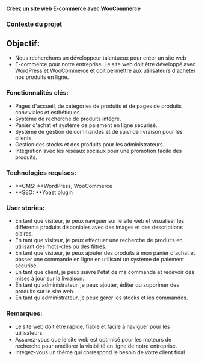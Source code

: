 #### Créez un site web E-commerce avec WooCommerce
### Contexte du projet
## Objectif:

- Nous recherchons un développeur talentueux pour créer un site web
- E-commerce pour notre entreprise. Le site web doit être développé avec WordPress et WooCommerce et doit permettre aux utilisateurs d'acheter nos produits en ligne.

### Fonctionnalités clés:

- Pages d'accueil, de catégories de produits et de pages de produits conviviales et esthétiques.
- Système de recherche de produits intégré.
- Panier d'achat et système de paiement en ligne sécurisé.
- Système de gestion de commandes et de suivi de livraison pour les clients.
- Gestion des stocks et des produits pour les administrateurs.
- Intégration avec les réseaux sociaux pour une promotion facile des produits.
​
### Technologies requises:

- **CMS: **WordPress, WooCommerce
- **SEO: **Yoast plugin

### User stories:

- En tant que visiteur, je peux naviguer sur le site web et visualiser les différents produits disponibles avec des images et des descriptions claires.
- En tant que visiteur, je peux effectuer une recherche de produits en utilisant des mots-clés ou des filtres.
- En tant que visiteur, je peux ajouter des produits à mon panier d'achat et passer une commande en ligne en utilisant un système de paiement sécurisé.
- En tant que client, je peux suivre l'état de ma commande et recevoir des mises à jour sur la livraison.
- En tant qu'administrateur, je peux ajouter, éditer ou supprimer des produits sur le site web.
- En tant qu'administrateur, je peux gérer les stocks et les commandes.​

### Remarques:

- Le site web doit être rapide, fiable et facile à naviguer pour les utilisateurs.
- Assurez-vous que le site web est optimisé pour les moteurs de recherche pour améliorer la visibilité en ligne de notre entreprise.
- Intégez-vous un thème qui correspond le besoin de votre client final